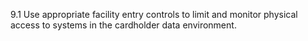 9.1 Use appropriate facility entry controls 
to limit and monitor physical access to 
systems in the cardholder data 
environment. 


